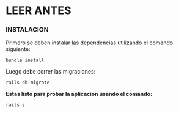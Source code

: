 # LEER ANTES

### INSTALACION
Primero se deben instalar las dependencias utilizando el comando siguiente:
```
bundle install
```

Luego debe correr las migraciones:
```
rails db:migrate
```

**Estas listo para probar la aplicacion usando el comando:**
```
rails s
```

